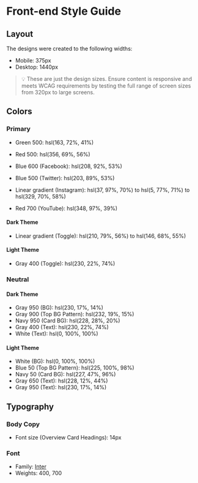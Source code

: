 # Front-end Style Guide

## Layout

The designs were created to the following widths:

- Mobile: 375px
- Desktop: 1440px

> 💡 These are just the design sizes. Ensure content is responsive and meets WCAG requirements by testing the full range of screen sizes from 320px to large screens.

## Colors

### Primary

- Green 500: hsl(163, 72%, 41%)
- Red 500: hsl(356, 69%, 56%)

- Blue 600 (Facebook): hsl(208, 92%, 53%)
- Blue 500 (Twitter): hsl(203, 89%, 53%)
- Linear gradient (Instagram): hsl(37, 97%, 70%) to hsl(5, 77%, 71%) to hsl(329, 70%, 58%)
- Red 700 (YouTube): hsl(348, 97%, 39%)

#### Dark Theme

- Linear gradient (Toggle): hsl(210, 79%, 56%) to hsl(146, 68%, 55%)

#### Light Theme

- Gray 400 (Toggle): hsl(230, 22%, 74%)

### Neutral

#### Dark Theme

- Gray 950 (BG): hsl(230, 17%, 14%)
- Gray 900 (Top BG Pattern): hsl(232, 19%, 15%)
- Navy 950 (Card BG): hsl(228, 28%, 20%)
- Gray 400 (Text): hsl(230, 22%, 74%)
- White (Text): hsl(0, 100%, 100%)

#### Light Theme

- White (BG): hsl(0, 100%, 100%)
- Blue 50 (Top BG Pattern): hsl(225, 100%, 98%)
- Navy 50 (Card BG): hsl(227, 47%, 96%)
- Gray 650 (Text): hsl(228, 12%, 44%)
- Gray 950 (Text): hsl(230, 17%, 14%)

## Typography

### Body Copy

- Font size (Overview Card Headings): 14px

### Font

- Family: [Inter](https://fonts.google.com/specimen/Inter)
- Weights: 400, 700

